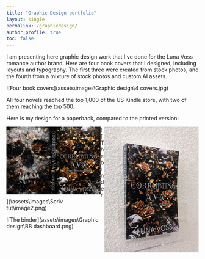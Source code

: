 ```yaml
---
title: "Graphic Design portfolio"
layout: single
permalink: /graphicdesign/
author_profile: true
toc: false
---
```


I am presenting here graphic design work that I've done for the Luna Voss romance author brand. Here are four book covers that I designed, including layouts and typography. The first three were created from stock photos, and the fourth from a mixture of stock photos and custom AI assets. 

![Four book covers](assets\images\Graphic design\4 covers.jpg)

All four novels reached the top 1,000 of the US Kindle store, with two of them reaching the top 500. 

Here is my design for a paperback, compared to the printed version:

<img align="left" width="49%" src="\assets\images\Graphic design\paperback.jpg" alt="Paperback design">
<img align="right" width="49%" src="\assets\images\Graphic design\paperback photo.jpg" alt="Paperback photo">

![The binder](\assets\images\Scriv tut\image2.png)


![The binder](assets\images\Graphic design\BB dashboard.png)
